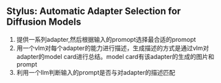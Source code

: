 ## Stylus: Automatic Adapter Selection for Diffusion Models
1. 提供一系列adapter,然后根据输入的promopt选择最合适的promopt
2. 用一个vlm对每个adapter的能力进行描述，生成描述的方式是通过vlm对adapter的model card进行总结。model card有该adapter的生成的图片和prompt
3. 利用一个llm判断输入的prompt是否与对adapter的描述匹配